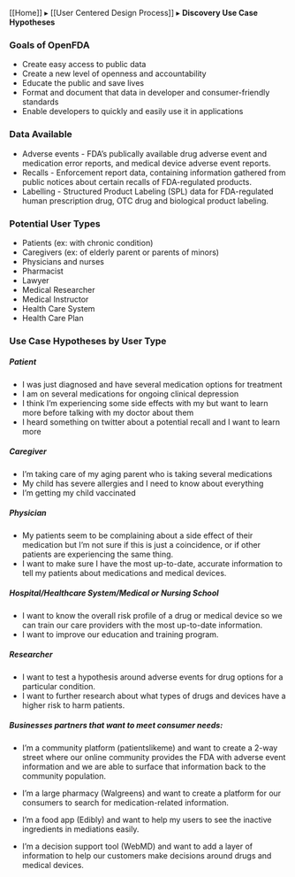 [[Home]] ▸ [[User Centered Design Process]] ▸ **Discovery Use Case Hypotheses**

### Goals of OpenFDA
* Create easy access to public data
* Create a new level of openness and accountability
* Educate the public and save lives
* Format and document that data in developer and consumer-friendly standards
* Enable developers to quickly and easily use it in applications

### Data Available
* Adverse events - FDA’s publically available drug adverse event and medication error reports, and medical device adverse event reports.
* Recalls - Enforcement report data, containing information gathered from public notices about certain recalls of FDA-regulated products.
* Labelling - Structured Product Labeling (SPL) data for FDA-regulated human prescription drug, OTC drug and biological product labeling.

### Potential User Types
* Patients (ex: with chronic condition)
* Caregivers (ex: of elderly parent or parents of minors)
* Physicians and nurses
* Pharmacist
* Lawyer
* Medical Researcher
* Medical Instructor
* Health Care System
* Health Care Plan

### Use Case Hypotheses by User Type
##### Patient
* I was just diagnosed and have several medication options for treatment
* I am on several medications for ongoing clinical depression
* I think I’m experiencing some side effects with my but want to learn more before talking with my doctor about them
* I heard something on twitter about a potential recall and I want to learn more

##### Caregiver
* I’m taking care of my aging parent who is taking several medications
* My child has severe allergies and I need to know about everything 
* I’m getting my child vaccinated

##### Physician
* My patients seem to be complaining about a side effect of their medication but I’m not sure if this is just a coincidence, or if other patients are experiencing the same thing.
* I want to make sure I have the most up-to-date, accurate information to tell my patients about medications and medical devices.

##### Hospital/Healthcare System/Medical or Nursing School
* I want to know the overall risk profile of a drug or medical device so we can train our care providers with the most up-to-date information.
* I want to improve our education and training program.

##### Researcher
* I want to test a hypothesis around adverse events for drug options for a particular condition. 
* I want to further research about what types of drugs and devices have a higher risk to harm patients.

##### Businesses partners that want to meet consumer needs:
* I’m a community platform (patientslikeme) and want to create a 2-way street where our online community provides the FDA with adverse event information and we are able to surface that information back to the community population.

* I’m a large pharmacy (Walgreens) and want to create a platform for our consumers to search for medication-related information.

* I’m a food app (Edibly) and want to help my users to see the inactive ingredients in mediations easily.

* I’m a decision support tool (WebMD) and want to add a layer of information to help our customers make decisions around drugs and medical devices.



